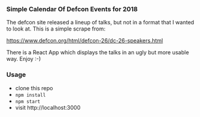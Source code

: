 ### Simple Calendar Of Defcon Events for 2018

The defcon site released a lineup of talks, but not in a format that I wanted to look at. This is a simple scrape from:

https://www.defcon.org/html/defcon-26/dc-26-speakers.html

There is a React App which displays the talks in an ugly but more usable way. Enjoy :-)

### Usage
* clone this repo
* `npm install`
* `npm start`
* visit http://localhost:3000